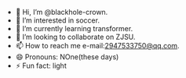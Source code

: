 - 👋 Hi, I’m @blackhole-crown.
- 👀 I’m interested in soccer.
- 🌱 I’m currently learning transformer.
- 💞️ I’m looking to collaborate on ZJSU.
- 📫 How to reach me e-mail:2947533750@qq.com.
- 😄 Pronouns: NOne(these days)
- ⚡ Fun fact: light

<!---
blackhole-crown/blackhole-crown is a ✨ special ✨ repository because its `README.md` (this file) appears on your GitHub profile.
You can click the Preview link to take a look at your changes.
--->
